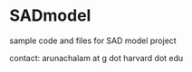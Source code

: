 # SADmodel

sample code and files for SAD model project 

contact: arunachalam at g dot harvard dot edu

